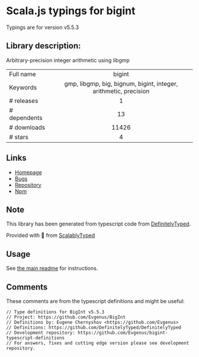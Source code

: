 
# Scala.js typings for bigint

Typings are for version v5.5.3

## Library description:
Arbitrary-precision integer arithmetic using libgmp

|                    |                 |
| ------------------ | :-------------: |
| Full name          | bigint |
| Keywords           | gmp, libgmp, big, bignum, bigint, integer, arithmetic, precision |
| # releases         | 1 |
| # dependents       | 13 |
| # downloads        | 11426 |
| # stars            | 4 |

## Links
- [Homepage](https://github.com/substack/node-bigint#readme)
- [Bugs](https://github.com/substack/node-bigint/issues)
- [Repository](https://github.com/substack/node-bigint)
- [Npm](https://www.npmjs.com/package/bigint)
    


## Note
This library has been generated from typescript code from [DefinitelyTyped](https://definitelytyped.org).

Provided with :purple_heart: from [ScalablyTyped](https://github.com/oyvindberg/ScalablyTyped)

## Usage
See [the main readme](../../readme.md) for instructions.

## Comments

These comments are from the typescript definitions and might be useful:
```
// Type definitions for BigInt v5.5.3
// Project: https://github.com/Evgenus/BigInt
// Definitions by: Eugene Chernyshov <https://github.com/Evgenus>
// Definitions: https://github.com/DefinitelyTyped/DefinitelyTyped
// Development repository: https://github.com/Evgenus/bigint-typescript-definitions
// For answers, fixes and cutting edge version please see development repository.

```

